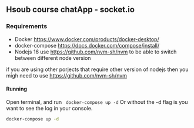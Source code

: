 ## Hsoub course chatApp - socket.io

### Requirements

- Docker https://www.docker.com/products/docker-desktop/
- docker-compose https://docs.docker.com/compose/install/
- Nodejs 16 use https://github.com/nvm-sh/nvm to be able to switch between different node version

if you are using other porjects that require other version of nodejs then you migh need to use https://github.com/nvm-sh/nvm

#### Running

Open terminal, and run
` docker-compose up -d` Or without the -d flag is you want to see the log in your console.

```sh
docker-compose up -d
```

